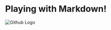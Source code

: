 # Playing with Markdown!

![Github Logo](https://github.com/Exp-Communicate-Using-Markdown-Cohort-1/series-communicate-using-markdown-eimaam/assets/43689084/60b9ceea-e103-45ad-a674-41eb4a9cc488)
